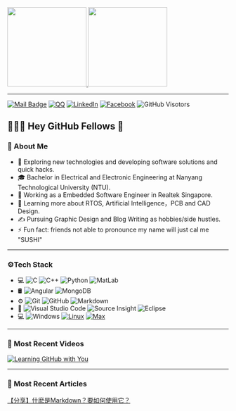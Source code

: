 <a href="https://github.com/S10143806H">
  <img height="180em" src="https://github-readme-stats.vercel.app/api?username=S10143806H&theme=vue-dark&show_icons=true" />
  <img height="180em" src="https://github-readme-stats.vercel.app/api/top-langs/?username=S10143806H&theme=vue-dark&layout=compact" />
</a>

-------------

[![Mail Badge](https://img.shields.io/badge/-t.zhuqi@gmail.com-c14438?style=flat&logo=Gmail&logoColor=white&link=mailto:t.zhuqi@gmail.com)](mailto:t.zhuqi@gmail.com)
[![QQ](https://img.shields.io/badge/QQ-644165318-red.svg "QQ")](https://jq.qq.com/?_wv=1027&k=58Ypj9z "QQ")
[![LinkedIn](https://img.shields.io/badge/LinkedIn-Zhu%20Qi-blue?style=flat-square&logo=linkedin)](https://www.linkedin.com/in/zhu-qi-1014/ "LinkedIn")
[![Facebook](https://img.shields.io/badge/Facebook-Zhu%20Qi-blue?style=flat-square&logo=Facebook)](https://www.facebook.com/profile.php?id=100005561439667 "Facebook")
![GitHub Visotors](https://visitor-badge.glitch.me/badge?page_id=S10143806H.readme) 

## 👨🏻‍💻 Hey GitHub Fellows 👋
### 🧍 About Me
- 🔭 Exploring new technologies and developing software solutions and quick hacks.
- 🎓 Bachelor in Electrical and Electronic Engineering at Nanyang Technological University (NTU).
- 💼 Working as a Embedded Software Engineer in Realtek Singapore.
- 🌱 Learning more about RTOS, Artificial Intelligence，PCB and CAD Design.
- ✍️ Pursuing Graphic Design and Blog Writing as hobbies/side hustles.
- ⚡ Fun fact: friends not able to pronounce my name will just cal me "SUSHI"

-------------

### ⚙️Tech Stack
- 💻
  ![C](https://img.shields.io/badge/-C-333333?style=flat&logo=Java&logoColor=007396)
  ![C++](https://img.shields.io/badge/-C++-333333?style=flat&logo=C%2B%2B&logoColor=00599C)
  ![Python](https://img.shields.io/badge/-Python-333333?style=flat&logo=python)
  ![MatLab](https://img.shields.io/badge/-Matlab-333333?style=flat&logo=R&logoColor=276DC3)
- 🛢
  ![Angular](https://img.shields.io/badge/-Angular-333333?style=flat&logo=mysql)
  ![MongoDB](https://img.shields.io/badge/-MongoDB-333333?style=flat&logo=mongodb)
- ⚙️ 
  ![Git](https://img.shields.io/badge/-Git-333333?style=flat&logo=git)
  ![GitHub](https://img.shields.io/badge/-GitHub-333333?style=flat&logo=github)
  ![Markdown](https://img.shields.io/badge/-Markdown-333333?style=flat&logo=markdown)
- 🔧 
  ![Visual Studio Code](https://img.shields.io/badge/-Visual%20Studio%20Code-333333?style=flat&logo=visual-studio-code&logoColor=007ACC)
  ![Source Insight](https://img.shields.io/badge/-SoureInsight-333333?style=flat&logo=rstudio)
  ![Eclipse](https://img.shields.io/badge/-Eclipse-333333?style=flat&logo=eclipse-ide&logoColor=2C2255)
- 💻
  ![Windows](https://img.shields.io/badge/-Windows-333333?style=flat&logo=eclipse-ide&logoColor=2C2255)
  [![Linux](https://img.shields.io/badge/OS-Arch%20Linux-33aadd?style=flat-square&logo=arch-linux&logoColor=ffffff)](https://www.archlinux.org/)
  [![Max](https://img.shields.io/badge/macOS-Hackintosh-292e33?style=flat-square&logo=apple&logoColor=ffffff)](https://www.tonymacx86.com/)

-------------
  
### 🎥 Most Recent Videos
[![Learning GitHub with You](https://img.youtube.com/vi/lYRfkmf60A8/0.jpg)](https://youtu.be/lYRfkmf60A8 "Learning GitHub with You")

-------------

### 📝 Most Recent Articles
[【分享】什麽是Markdown？要如何使用它？](https://forum.amebaiot.com/t/markdown-1/514 "【分享】什麽是Markdown？要如何使用它？")
<!--
**S10143806H/S10143806H** is a ✨ _special_ ✨ repository because its `README.md` (this file) appears on your GitHub profile.

Here are some ideas to get you started:

- 🔭 I’m currently working on ...
- 🌱 I’m currently learning ...
- 👯 I’m looking to collaborate on ...
- 🤔 I’m looking for help with ...
- 💬 Ask me about ...
- 📫 How to reach me: ...
- 😄 Pronouns: ...
- ⚡ Fun fact: ...
-->
